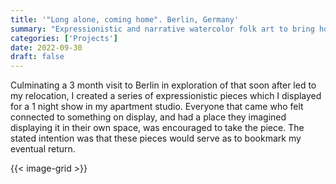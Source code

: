 ```yaml
---
title: '"Long alone, coming home". Berlin, Germany'
summary: "Expressionistic and narrative watercolor folk art to bring home with you."
categories: ['Projects']
date: 2022-09-30
draft: false
---
```


Culminating a 3 month visit to Berlin in exploration of that soon after led to my relocation, I created a series of expressionistic pieces which I displayed for a 1 night show in my apartment studio. Everyone that came who felt connected to something on display, and had a place they imagined displaying it in their own space, was encouraged to take the piece. The stated intention was that these pieces would serve as to bookmark my eventual return.

{{< image-grid >}}
